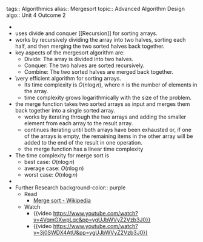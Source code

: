 tags:: Algorithmics
alias:: Mergesort
topic:: Advanced Algorithm Design
algo:: Unit 4 Outcome 2

-
- uses divide and conquer [[Recursion]] for sorting arrays.
- works by recursively dividing the array into two halves, sorting each half, and then merging the two sorted halves back together.
- key aspects of the mergesort algorithm are:
	- Divide: The array is divided into two halves.
	- Conquer: The two halves are sorted recursively.
	- Combine: The two sorted halves are merged back together.
- \very efficient algorithm for sorting arrays.
	- Its time complexity is $O(n \log n)$, where n is the number of elements in the array.
	- time complexity grows logarithmically with the size of the problem.
- the merge function takes two sorted arrays as input and merges them back together into a single sorted array.
	- works by iterating through the two arrays and adding the smaller element from each array to the result array.
	- continues iterating until both arrays have been exhausted or, if one of the arrays is empty, the remaining items in the other array will be added to the end of the result in one operation.
	- the merge function has a linear time complexity
- The time complexity for merge sort is
	- best case: $O(n \log n)$
	- average case: $O(n \log n)$
	- worst case: $O(n \log n)$
-
- Further Research
  background-color:: purple
	- Read
		- [Merge sort - Wikipedia](https://en.wikipedia.org/wiki/Merge_sort)
	- Watch
		- {{video https://www.youtube.com/watch?v=4VqmGXwpLqc&pp=ygUJbWVyZ2Vzb3J0}}
		- {{video https://www.youtube.com/watch?v=3j0SWDX4AtU&pp=ygUJbWVyZ2Vzb3J0}}